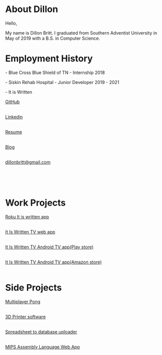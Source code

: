 
# About Dillon
<link rel="stylesheet" type="text/css" href="styles/style.css">
Hello,


My name is Dillon Britt.
I graduated from Southern Adventist University in May of 2019 with a B.S. in Computer Science.

# Employment History

<p>- Blue Cross Blue Shield of TN - Internship 2018</p>
<p>- Siskin Rehab Hospital - Junior Developer 2019 - 2021</p>
<p>- It is Written</p>

<a class = 'link_buttons' href="http://github.com/gitbritt">GitHub</a>
<br />
<br />

<a class = 'link_buttons' href="https://www.linkedin.com/in/gitbritt/">Linkedin</a>
<br />
<br />

<a class = 'link_buttons' href="https://docs.google.com/document/d/1rDnEKC5RAUeeWXWxNWOkZ-mxKcIkvCydGhsCaYBz14g/preview">Resume</a>
<br />
<br />

<a class = 'link_buttons' href="https://blog.gitbritt.com">Blog</a>
<br />
<br />


<a class = 'link_buttons' href = "mailto: dillonbritt@gmail.com">dillonbritt@gmail.com</a>
<br />
<br />

<br />
<br />

# Work Projects
<a class = 'link_buttons' href = "https://channelstore.roku.com/details/4683dd062d679849557c026635128087/it-is-written-tv">Roku It is written app</a><br/><br/>

<a class = 'link_buttons' href = "https://itiswritten.tv">It Is Written TV web app</a><br/><br/>

<a class = 'link_buttons' href = "https://play.google.com/store/apps/details?id=tv.itiswritten.app">It Is Written TV Android TV app(Play store)</a><br/><br/>

<a class = 'link_buttons' href = "https://www.amazon.com/It-Is-Written-TV/dp/B07FF5QJSR/ref=sr_1_1?dchild=1&keywords=it+is+written&qid=1618241905&s=mobile-apps&sr=1-1">It Is Written TV Android TV app(Amazon store)</a><br/><br/>

# Side Projects
<a class = 'link_buttons' href = "https://github.com/gitbritt/Multiplayer_Pong">Multiplayer Pong</a><br/><br/>

<a class = 'link_buttons' href = "https://github.com/gitbritt/3D_Printer_Software">3D Printer software</a><br/><br/>

<a class = 'link_buttons' href = "https://github.com/gitbritt/SpreadSheet_To_DataBase"> Spreadsheet to database uploader</a><br/><br/>

<a class = 'link_buttons' href = "https://github.com/gitbritt/222_web_app"> MIPS Assembly Language Web App</a><br/><br/>

